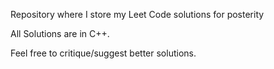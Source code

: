 Repository where I store my Leet Code solutions for posterity 

All Solutions are in C++.

Feel free to critique/suggest better solutions.

